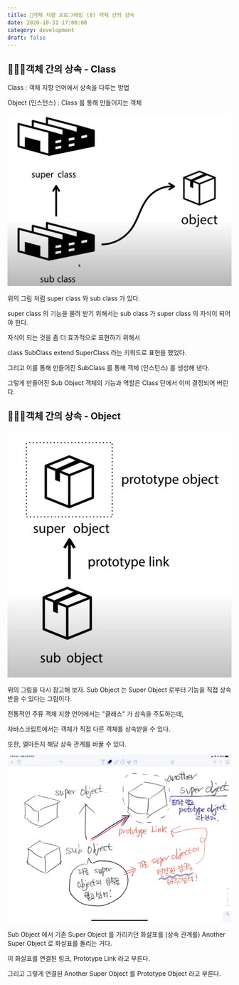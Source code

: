 ```yaml
---
title: 🍎객체 지향 프로그래밍 (8) 객체 간의 상속
date: 2020-10-31 17:00:00
category: development
draft: false
---
```


## 👨‍👩‍👧객체 간의 상속 - Class

Class : 객체 지향 언어에서 상속을 다루는 방법

Object (인스턴스) : Class 를 통해 만들어지는 객체

![](./images/oop/superclass.jpeg)

위의 그림 처럼 super class 와 sub class 가 있다.

super class 의 기능을 물려 받기 위해서는 sub class 가 super class 의 자식이 되어야 한다.

자식이 되는 것을 좀 더 효과적으로 표현하기 위해서

class SubClass extend SuperClass 라는 키워드로 표현을 했었다.

그리고 이를 통해 만들어진 SubClass 를 통해 객체 (인스턴스) 를 생성해 낸다.

그렇게 만들어진 Sub Object 객체의 기능과 역할은 Class 단에서 이미 결정되어 버린다.

## 👨‍👩‍👧객체 간의 상속 - Object

![](./images/oop/prototypelink.jpeg)

위의 그림을 다시 참고해 보자. Sub Object 는 Super Object 로부터 기능을 직접 상속 받을 수 있다는 그림이다.

전통적인 주류 객체 지향 언어에서는 "클래스" 가 상속을 주도하는데,

자바스크립트에서는 객체가 직접 다른 객체를 상속받을 수 있다.

또한, 얼마든지 해당 상속 관계를 바꿀 수 있다.

![](./images/oop/example.png)

Sub Object 에서 기존 Super Object 를 가리키던 화살표를 (상속 관계를) Another Super Object 로 화살표를 돌리는 거다.

이 화살표를 연결된 링크, Prototype Link 라고 부른다.

그리고 그렇게 연결된 Another Super Object 를 Prototype Object 라고 부른다.
